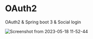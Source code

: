 # OAuth2
OAuth2 &amp; Spring boot 3 &amp; Social login



![Screenshot from 2023-05-18 11-52-44](https://github.com/jareer111/OAuth2/assets/113532802/9aafee8a-e7b0-470f-a7c7-042b5d9893b7)
